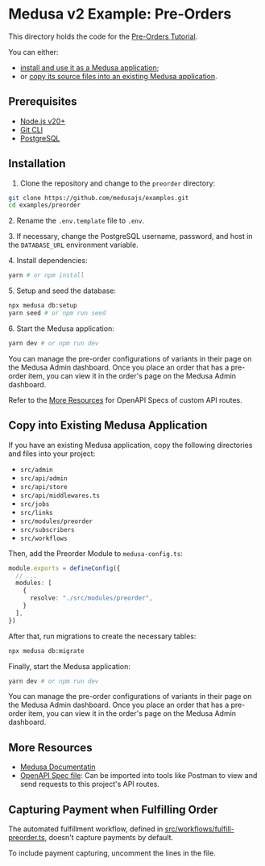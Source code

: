 # Medusa v2 Example: Pre-Orders

This directory holds the code for the [Pre-Orders Tutorial](https://docs.medusajs.com/resources/how-to-tutorials/tutorials/preorder).

You can either:

- [install and use it as a Medusa application](#installation);
- or [copy its source files into an existing Medusa application](#copy-into-existing-medusa-application).

## Prerequisites

- [Node.js v20+](https://nodejs.org/en/download)
- [Git CLI](https://git-scm.com/downaloads)
- [PostgreSQL](https://www.postgresql.org/download/)

## Installation

1. Clone the repository and change to the `preorder` directory:

```bash
git clone https://github.com/medusajs/examples.git
cd examples/preorder
```

2\. Rename the `.env.template` file to `.env`.

3\. If necessary, change the PostgreSQL username, password, and host in the `DATABASE_URL` environment variable.

4\. Install dependencies:

```bash
yarn # or npm install
```

5\. Setup and seed the database:

```bash
npx medusa db:setup
yarn seed # or npm run seed
```

6\. Start the Medusa application:

```bash
yarn dev # or npm run dev
```

You can manage the pre-order configurations of variants in their page on the Medusa Admin dashboard. Once you place an order that has a pre-order item, you can view it in the order's page on the Medusa Admin dashboard.

Refer to the [More Resources](#more-resources) for OpenAPI Specs of custom API routes.

## Copy into Existing Medusa Application

If you have an existing Medusa application, copy the following directories and files into your project:

- `src/admin`
- `src/api/admin`
- `src/api/store`
- `src/api/middlewares.ts`
- `src/jobs`
- `src/links`
- `src/modules/preorder`
- `src/subscribers`
- `src/workflows`

Then, add the Preorder Module to `medusa-config.ts`:

```ts
module.exports = defineConfig({
  // ...
  modules: [
    {
      resolve: "./src/modules/preorder",
    }
  ],
})
```

After that, run migrations to create the necessary tables:

```bash
npx medusa db:migrate
```

Finally, start the Medusa application:

```bash
yarn dev # or npm run dev
```

You can manage the pre-order configurations of variants in their page on the Medusa Admin dashboard. Once you place an order that has a pre-order item, you can view it in the order's page on the Medusa Admin dashboard.

## More Resources

- [Medusa Documentatin](https://docs.medusajs.com)
- [OpenAPI Spec file](https://res.cloudinary.com/dza7lstvk/raw/upload/v1746455730/OpenApi/preorder_ddorcq.yaml): Can be imported into tools like Postman to view and send requests to this project's API routes.

## Capturing Payment when Fulfilling Order

The automated fulfillment workflow, defined in [src/workflows/fulfill-preorder.ts](./src/workflows/fulfill-preorder.ts), doesn't capture payments by default.

To include payment capturing, uncomment the lines in the file.
